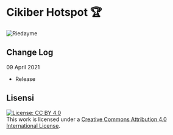 # Cikiber Hotspot :trophy:

![Riedayme](https://github.com/riedayme/cikiber-hotspot/blob/master/preview.png?raw=true)

## Change Log
09 April 2021
* Release

## Lisensi

[![License: CC BY 4.0](https://i.creativecommons.org/l/by/4.0/88x31.png)](https://creativecommons.org/licenses/by/4.0/)<br/>
This work is licensed under a [Creative Commons Attribution 4.0 International License](http://creativecommons.org/licenses/by/4.0/).